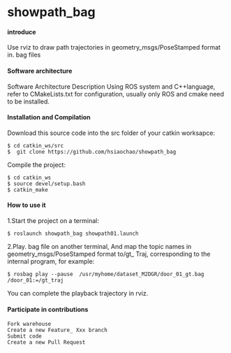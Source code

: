 # showpath_bag

#### introduce

Use rviz to draw path trajectories in geometry_msgs/PoseStamped format in. bag files

#### Software architecture

Software Architecture Description Using ROS system and C++language, refer to CMakeLists.txt for configuration, usually only ROS and cmake need to be installed.

#### Installation and Compilation

Download this source code into the src folder of your catkin worksapce:
```
$ cd catkin_ws/src
$  git clone https://github.com/hsiaochao/showpath_bag
```
Compile the project:
```
$ cd catkin_ws
$ source devel/setup.bash
$ catkin_make
```

#### How to use it

1.Start the project on a terminal:
```
$ roslaunch showpath_bag showpath01.launch
```
2.Play. bag file on another terminal, And map the topic names in geometry_msgs/PoseStamped format to/gt_ Traj, corresponding to the internal program, for example:
```
$ rosbag play --pause  /usr/myhome/dataset_M2DGR/door_01_gt.bag /door_01:=/gt_traj
```
You can complete the playback trajectory in rviz.
#### Participate in contributions

    Fork warehouse
    Create a new Feature_ Xxx branch
    Submit code
    Create a new Pull Request

